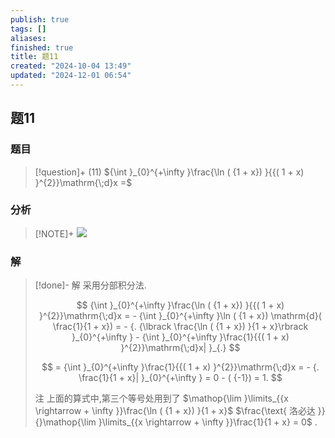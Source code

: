 ```yaml
---
publish: true
tags: []
aliases: 
finished: true
title: 题11
created: "2024-10-04 13:49"
updated: "2024-12-01 06:54"
---
```

## 题11
### 题目
> [!question]+
> (11) ${\int }_{0}^{+\infty }\frac{\ln ( {1 + x}) }{{( 1 + x) }^{2}}\mathrm{\;d}x =$
### 分析
> [!NOTE]+
> ![](https://img.hwenyi.live/202411301349223.webp)
### 解
> [!done]-
> 解 采用分部积分法.
> 
> $$
> {\int }_{0}^{+\infty }\frac{\ln ( {1 + x}) }{{( 1 + x) }^{2}}\mathrm{\;d}x = - {\int }_{0}^{+\infty }\ln ( {1 + x}) \mathrm{d}( \frac{1}{1 + x}) = - {. {\lbrack \frac{\ln ( {1 + x}) }{1 + x}\rbrack }_{0}^{+\infty } - {\int }_{0}^{+\infty }\frac{1}{{( 1 + x) }^{2}}\mathrm{\;d}x| }_{.}
> $$
> 
> $$
> = {\int }_{0}^{+\infty }\frac{1}{{( 1 + x) }^{2}}\mathrm{\;d}x = - {. \frac{1}{1 + x}| }_{0}^{+\infty } = 0 - ( {-1}) = 1.
> $$
> 
> 注 上面的算式中,第三个等号处用到了 $\mathop{\lim }\limits_{{x \rightarrow + \infty }}\frac{\ln ( {1 + x}) }{1 + x}$ $\frac{\text{ 洛必达 }}{}\mathop{\lim }\limits_{{x \rightarrow + \infty }}\frac{1}{1 + x} = 0$ .